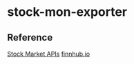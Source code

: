 # stock-mon-exporter

## Reference

[Stock Market APIs](https://medium.com/@andy.m9627/the-ultimate-guide-to-stock-market-apis-for-2020-1de6f55adbb)
[finnhub.io](https://finnhub.io/dashboard)

